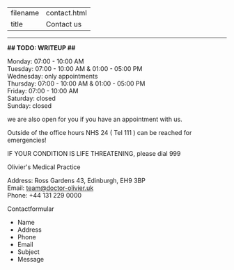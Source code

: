 |          |                            |
|----------|----------------------------|
| filename | contact.html               |
| title    | Contact us                 |
-----------------------------------------
**## TODO: WRITEUP ##**

Monday: 07:00 - 10:00 AM  
Tuesday: 07:00 - 10:00 AM &amp; 01:00 - 05:00 PM  
Wednesday: only appointments  
Thursday: 07:00 - 10:00 AM &amp; 01:00 - 05:00 PM  
Friday: 07:00 - 10:00 AM  
Saturday: closed  
Sunday: closed

we are also open for you if you have an appointment with us.

Outside of the office hours NHS 24 ( Tel 111 ) can be reached for emergencies!

IF YOUR CONDITION IS LIFE THREATENING, please dial 999


Olivier's Medical Practice

Address: Ross Gardens 43, Edinburgh, EH9 3BP  
Email: team@doctor-olivier.uk  
Phone: +44 131 229 0000

Contactformular

- Name
- Address
- Phone
- Email
- Subject
- Message
